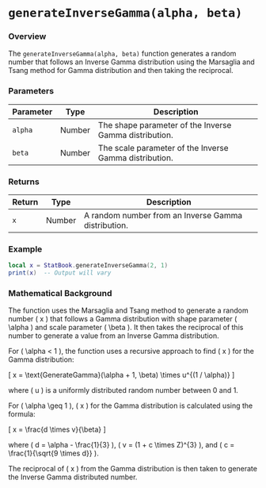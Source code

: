 # `generateInverseGamma(alpha, beta)`

### Overview

The `generateInverseGamma(alpha, beta)` function generates a random number that follows an Inverse Gamma distribution using the Marsaglia and Tsang method for Gamma distribution and then taking the reciprocal.

### Parameters

| Parameter   | Type    | Description                     |
|-------------|---------|---------------------------------|
| `alpha`     | Number  | The shape parameter of the Inverse Gamma distribution. |
| `beta`      | Number  | The scale parameter of the Inverse Gamma distribution. |

### Returns

| Return      | Type    | Description                                       |
|-------------|---------|---------------------------------------------------|
| `x`         | Number  | A random number from an Inverse Gamma distribution.|

### Example

```lua
local x = StatBook.generateInverseGamma(2, 1)
print(x)  -- Output will vary
```

### Mathematical Background

The function uses the Marsaglia and Tsang method to generate a random number \( x \) that follows a Gamma distribution with shape parameter \( \alpha \) and scale parameter \( \beta \). It then takes the reciprocal of this number to generate a value from an Inverse Gamma distribution.

For \( \alpha < 1 \), the function uses a recursive approach to find \( x \) for the Gamma distribution:

\[
x = \text{GenerateGamma}(\alpha + 1, \beta) \times u^{(1 / \alpha)}
\]

where \( u \) is a uniformly distributed random number between 0 and 1.

For \( \alpha \geq 1 \), \( x \) for the Gamma distribution is calculated using the formula:

\[
x = \frac{d \times v}{\beta}
\]

where \( d = \alpha - \frac{1}{3} \), \( v = (1 + c \times Z)^{3} \), and \( c = \frac{1}{\sqrt{9 \times d}} \).

The reciprocal of \( x \) from the Gamma distribution is then taken to generate the Inverse Gamma distributed number.




